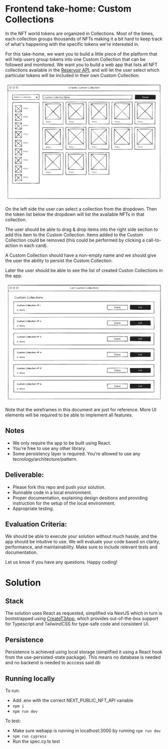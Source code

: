 # Frontend take-home: Custom Collections

In the NFT world tokens are organized in Collections. Most of the times, each collection groups thousands of NFTs making it a bit hard to keep track of what's happening with the specific tokens we're interested in.

For this take-home, we want you to build a little piece of the platform that will help users group tokens into one Custom Collection that can be followed and monitored. We want you to build a web app that lists all NFT collections available in the [Reservoir API](https://docs.reservoir.tools/reference), and will let the user select which particular tokens will be included in their own Custom Collection.

![](create-custom-collection.png)

On the left side the user can select a collection from the dropdown. Then the token list below the dropdown will list the available NFTs in that collection.

The user should be able to drag & drop items into the right side section to add this item to the Custom Collection. Items added to the Custom Collection could be removed (this could be performed by clicking a call-to-action in each card).

A Custom Collection should have a non-empty name and we should give the user the ability to persist the Custom Collection.

Later the user should be able to see the list of created Custon Collections in the app.

![](custom-collection-list.png)

Note that the wireframes in this document are just for reference. More UI elements will be required to be able to implement all features.

## Notes

- We only require the app to be built using React.
- You're free to use any other library.
- Some persistency layer is required. You're allowed to use any tecnology/architecture/pattern.

## Deliverable:

- Please fork this repo and push your solution.
- Runnable code in a local environment.
- Proper documentation, explaining design desitions and providing instruction for the setup of the local environment.
- Appropriate testing.

## Evaluation Criteria:

We should be able to execute your solution without much hassle, and the app should be intuitive to use. We will evaluate your code based on clarity, performance, and maintainability. Make sure to include relevant tests and documentation.

Let us know if you have any questions. Happy coding!

# Solution

## Stack

The solution uses React as requested, simplified via NextJS which in turn is bootstrapped using [CreateT3App](https://create.t3.gg), which provides out-of-the-box support for Typescript and TailwindCSS for type-safe code and consistent UI.

## Persistence

Persistence is achieved using local storage (simplified it using a React hook from the use-persisted-state package). This means no database is needed and no backend is needed to acccess said db

## Running locally

To run:

- Add .env with the correct NEXT_PUBLIC_NFT_API variable
- `npm i`
- `npm run dev`

To test:

- Make sure webapp is running in localhost:3000 by running `npm run dev`
- `npm run cypress`
- Run the spec.cy.ts test
